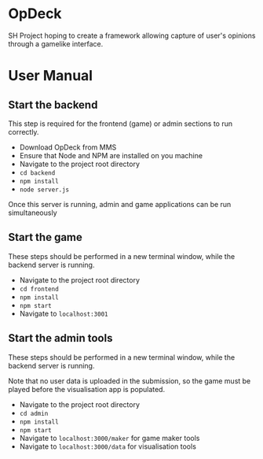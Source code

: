 # OpDeck

SH Project hoping to create a framework allowing capture of user's opinions through a gamelike interface.

# User Manual

## Start the backend

This step is required for the frontend (game) or admin sections to run correctly.

- Download OpDeck from MMS
- Ensure that Node and NPM are installed on you machine
- Navigate to the project root directory
- `cd backend`
- `npm install`
- `node server.js`

Once this server is running, admin and game applications can be run simultaneously

## Start the game

These steps should be performed in a new terminal window, while the backend server is running.

- Navigate to the project root directory
- `cd frontend`
- `npm install`
- `npm start`
- Navigate to `localhost:3001`

## Start the admin tools

These steps should be performed in a new terminal window, while the backend server is running.

Note that no user data is uploaded in the submission, so the game must be played before the visualisation app is populated.

- Navigate to the project root directory
- `cd admin`
- `npm install`
- `npm start`
- Navigate to `localhost:3000/maker` for game maker tools
- Navigate to `localhost:3000/data` for visualisation tools
